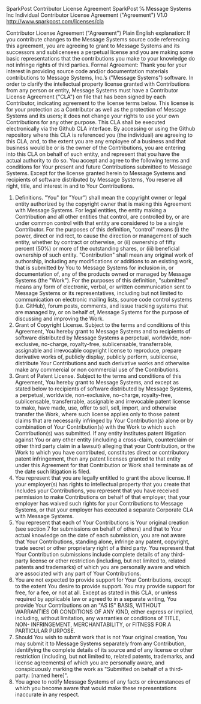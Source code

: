 SparkPost Contributor License Agreement
                   SparkPost ℅ Message Systems Inc
     Individual Contributor License Agreement ("Agreement") V1.0
                   http://www.sparkpost.com/licenses/cla

Contributor License Agreement ("Agreement")
Plain English explanation: If you contribute changes to the Message Systems source code referencing this agreement, you are agreeing to grant to Message Systems and its successors and sublicensees a perpetual license and you are making some basic representations that the contributions you make to your knowledge do not infringe rights of third parties.
Formal Agreement:
Thank you for your interest in providing source code and/or documentation materials contributions to Message Systems, Inc.’s ("Message Systems") software. In order to clarify the intellectual property license granted with Contributions from any person or entity, Message Systems must have a Contributor License Agreement ("CLA") on file that has been signed by each Contributor, indicating agreement to the license terms below. This license is for your protection as a Contributor as well as the protection of Message Systems and its users; it does not change your rights to use your own Contributions for any other purpose.
This CLA shall be executed electronically via the Github CLA interface.  By accessing or using the Github repository where this CLA is referenced you (the individual) are agreeing to this CLA, and, to the extent you are any employee of a business and that business would be or is the owner of the Contributions, you are entering into this CLA on behalf of such entity, and represent that you have the actual authority to do so.
You accept and agree to the following terms and conditions for Your present and future Contributions submitted to Message Systems. Except for the license granted herein to Message Systems and recipients of software distributed by Message Systems, You reserve all right, title, and interest in and to Your Contributions.
1. Definitions.
 "You" (or "Your") shall mean the copyright owner or legal entity authorized by the copyright owner that is making this Agreement with Message Systems. For legal entities, the entity making a Contribution and all other entities that control, are controlled by, or are under common control with that entity are considered to be a single Contributor. For the purposes of this definition, "control" means (i) the power, direct or indirect, to cause the direction or management of such entity, whether by contract or otherwise, or (ii) ownership of fifty percent (50%) or more of the outstanding shares, or (iii) beneficial ownership of such entity.
 "Contribution" shall mean any original work of authorship, including any modifications or additions to an existing work, that is submitted by You to Message Systems for inclusion in, or documentation of, any of the products owned or managed by Message Systems (the "Work"). For the purposes of this definition, "submitted" means any form of electronic, verbal, or written communication sent to Message Systems or its representatives, including but not limited to communication on electronic mailing lists, source code control systems (i.e. GitHub), forum posts, comments, and issue tracking systems that are managed by, or on behalf of, Message Systems for the purpose of discussing and improving the Work.
2. Grant of Copyright License. Subject to the terms and conditions of this Agreement, You hereby grant to Message Systems and to recipients of software distributed by Message Systems a perpetual, worldwide, non-exclusive, no-charge, royalty-free, sublicensable, transferrable, assignable and irrevocable copyright license to reproduce, prepare derivative works of, publicly display, publicly perform, sublicense, distribute Your Contributions and such derivative works and otherwise make any commercial or non commercial use of the Contributions.
3. Grant of Patent License. Subject to the terms and conditions of this Agreement, You hereby grant to Message Systems, and except as stated below to recipients of software distributed by Message Systems, a perpetual, worldwide, non-exclusive, no-charge, royalty-free, sublicensable, transferrable, assignable and irrevocable patent license to make, have made, use, offer to sell, sell, import, and otherwise transfer the Work, where such license applies only to those patent claims that are necessarily infringed by Your Contribution(s) alone or by combination of Your Contribution(s) with the Work to which such Contribution(s) was submitted. If any entity institutes patent litigation against You or any other entity (including a cross-claim, counterclaim or other third party claim in a lawsuit) alleging that your Contribution, or the Work to which you have contributed, constitutes direct or contributory patent infringement, then any patent licenses granted to that entity under this Agreement for that Contribution or Work shall terminate as of the date such litigation is filed.
4. You represent that you are legally entitled to grant the above license. If your employer(s) has rights to intellectual property that you create that includes your Contributions, you represent that you have received permission to make Contributions on behalf of that employer, that your employer has waived such rights for your Contributions to Message Systems, or that your employer has executed a separate Corporate CLA with Message Systems.
5. You represent that each of Your Contributions is Your original creation (see section 7 for submissions on behalf of others) and that to Your actual knowledge on the date of each submission, you are not aware that Your Contributions, standing alone, infringe any patent, copyright, trade secret or other proprietary right of a third party. You represent that Your Contribution submissions include complete details of any third-party license or other restriction (including, but not limited to, related patents and trademarks) of which you are personally aware and which are associated with any part of Your Contributions.
6. You are not expected to provide support for Your Contributions, except to the extent You desire to provide support. You may provide support for free, for a fee, or not at all. Except as stated in this CLA, or unless required by applicable law or agreed to in a separate writing, You provide Your Contributions on an "AS IS" BASIS, WITHOUT WARRANTIES OR CONDITIONS OF ANY KIND, either express or implied, including, without limitation, any warranties or conditions of TITLE, NON- INFRINGEMENT, MERCHANTABILITY, or FITNESS FOR A PARTICULAR PURPOSE.
7. Should You wish to submit work that is not Your original creation, You may submit it to Message Systems separately from any Contribution, identifying the complete details of its source and of any license or other restriction (including, but not limited to, related patents, trademarks, and license agreements) of which you are personally aware, and conspicuously marking the work as
 "Submitted on behalf of a third-party: [named here]".
8. You agree to notify Message Systems of any facts or circumstances of which you become aware that would make these representations inaccurate in any respect.
